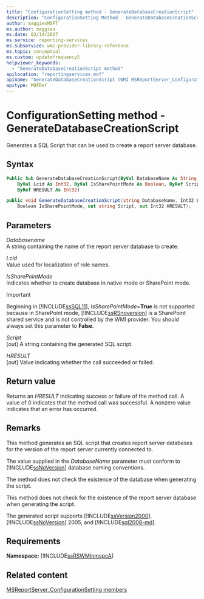 ```yaml
---
title: "ConfigurationSetting method - GenerateDatabaseCreationScript"
description: "ConfigurationSetting Method - GenerateDatabaseCreationScript"
author: maggiesMSFT
ms.author: maggies
ms.date: 03/14/2017
ms.service: reporting-services
ms.subservice: wmi-provider-library-reference
ms.topic: conceptual
ms.custom: updatefrequency5
helpviewer_keywords:
  - "GenerateDatabaseCreationScript method"
apilocation: "reportingservices.mof"
apiname: "GenerateDatabaseCreationScript (WMI MSReportServer_ConfigurationSetting Class)"
apitype: MOFDef
---
```

# ConfigurationSetting method - GenerateDatabaseCreationScript
  Generates a SQL Script that can be used to create a report server database.  
  
## Syntax  
  
```vb  
Public Sub GenerateDatabaseCreationScript(ByVal DatabaseName As String, _  
    ByVal Lcid As Int32, ByVal IsSharePointMode As Boolean, ByRef Script As String, _  
    ByRef HRESULT As Int32)  
```  
  
```csharp  
public void GenerateDatabaseCreationScript(string DatabaseName, Int32 Lcid,   
    Boolean IsSharePointMode, out string Script, out Int32 HRESULT);  
```  
  
## Parameters  
 *Databasename*  
 A string containing the name of the report server database to create.  
  
 *Lcid*  
 Value used for localization of role names.  
  
 *IsSharePointMode*  
 Indicates whether to create database in native mode or SharePoint mode.  
  
> [!IMPORTANT]  
>  Beginning in [!INCLUDE[ssSQL11](../../includes/sssql11-md.md)], *IsSharePointMode*=**True** is not supported because in SharePoint mode, [!INCLUDE[ssRSnoversion](../../includes/ssrsnoversion-md.md)] is a SharePoint shared service and is not controlled by the WMI provider. You should always set this parameter to **False**.  
  
 *Script*  
 [out] A string containing the generated SQL script.  
  
 *HRESULT*  
 [out] Value indicating whether the call succeeded or failed.  
  
## Return value  
 Returns an *HRESULT* indicating success or failure of the method call. A value of 0 indicates that the method call was successful. A nonzero value indicates that an error has occurred.  
  
## Remarks  
 This method generates an SQL script that creates report server databases for the version of the report server currently connected to.  
  
 The value supplied in the *DatabaseName* parameter must conform to [!INCLUDE[ssNoVersion](../../includes/ssnoversion-md.md)] database naming conventions.  
  
 The method does not check the existence of the database when generating the script.  
  
 This method does not check for the existence of the report server database when generating the script.  
  
 The generated script supports [!INCLUDE[ssVersion2000](../../includes/ssversion2000-md.md)], [!INCLUDE[ssNoVersion](../../includes/ssnoversion-md.md)] 2005, and [!INCLUDE[sql2008-md](../../includes/sql2008-md.md)].  
  
## Requirements  
 **Namespace:** [!INCLUDE[ssRSWMInmspcA](../../includes/ssrswminmspca-md.md)]  
  
## Related content 
 [MSReportServer_ConfigurationSetting members](../../reporting-services/wmi-provider-library-reference/msreportserver-configurationsetting-members.md)  
  
  
